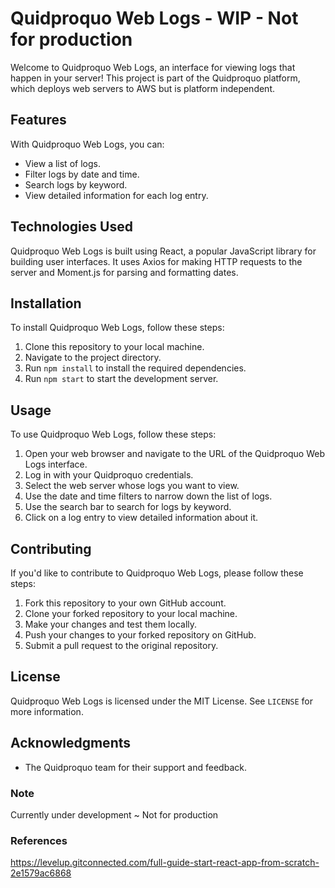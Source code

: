 # Quidproquo Web Logs - WIP - Not for production

Welcome to Quidproquo Web Logs, an interface for viewing logs that happen in your server! This project is part of the Quidproquo platform, which
deploys web servers to AWS but is platform independent.

## Features

With Quidproquo Web Logs, you can:

- View a list of logs.
- Filter logs by date and time.
- Search logs by keyword.
- View detailed information for each log entry.

## Technologies Used

Quidproquo Web Logs is built using React, a popular JavaScript library for building user interfaces. It uses Axios for making HTTP requests to the
server and Moment.js for parsing and formatting dates.

## Installation

To install Quidproquo Web Logs, follow these steps:

1. Clone this repository to your local machine.
2. Navigate to the project directory.
3. Run `npm install` to install the required dependencies.
4. Run `npm start` to start the development server.

## Usage

To use Quidproquo Web Logs, follow these steps:

1. Open your web browser and navigate to the URL of the Quidproquo Web Logs interface.
2. Log in with your Quidproquo credentials.
3. Select the web server whose logs you want to view.
4. Use the date and time filters to narrow down the list of logs.
5. Use the search bar to search for logs by keyword.
6. Click on a log entry to view detailed information about it.

## Contributing

If you'd like to contribute to Quidproquo Web Logs, please follow these steps:

1. Fork this repository to your own GitHub account.
2. Clone your forked repository to your local machine.
3. Make your changes and test them locally.
4. Push your changes to your forked repository on GitHub.
5. Submit a pull request to the original repository.

## License

Quidproquo Web Logs is licensed under the MIT License. See `LICENSE` for more information.

## Acknowledgments

- The Quidproquo team for their support and feedback.

### Note

Currently under development ~ Not for production

### References

https://levelup.gitconnected.com/full-guide-start-react-app-from-scratch-2e1579ac6868
